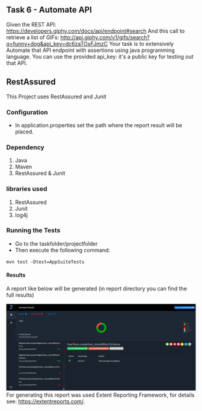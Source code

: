 ## Task 6 - Automate API
Given the REST API: https://developers.giphy.com/docs/api/endpoint#search
And this call to retrieve a list of GIFs: http://api.giphy.com/v1/gifs/search?q=funny+dog&api_key=dc6zaTOxFJmzC
Your task is to extensively Automate that API endpoint with assertions using java programming language. 
You can use the provided api_key: it's a public key for testing out that API.


## RestAssured
This Project uses RestAssured and Junit

### Configuration
* In application.properties set the path where the report result will be placed.

### Dependency
1. Java
2. Maven
3. RestAssured & Junit

### libraries used
1. RestAssured
2. Junit
3. log4j

### Running the Tests
* Go to the taskfolder/projectfolder
* Then execute the following command:
```
mvn test -Dtest=AppSuiteTests
```

#### Results
A report like below will be generated (in report directory you can find the full results)

![Resport Result](https://github.com/stefanycos/rest-assured-junit-demo/blob/master/report/report-sample.png?raw=true)
For generating this report was used Extent Reporting Framework, for details see: https://extentreports.com/.
